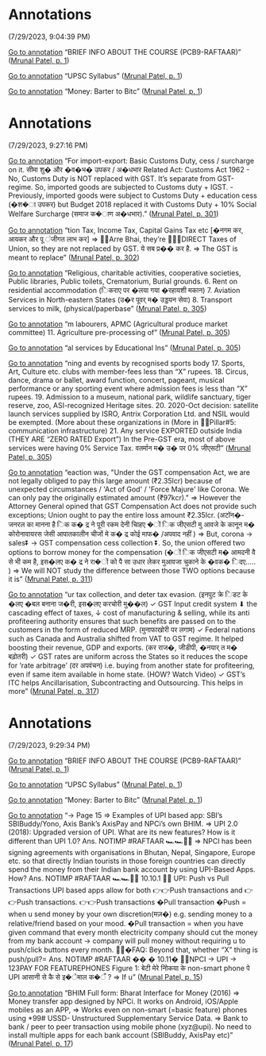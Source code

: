 # Annotations  
(7/29/2023, 9:04:39 PM)

[Go to annotation](zotero://open-pdf/library/items/STS4GA2W?page=1&annotation=7KMWVPQL) “BRIEF INFO ABOUT THE COURSE (PCB9-RAFTAAR)” ([Mrunal Patel, p. 1](zotero://select/library/items/TUF7AU54))

[Go to annotation](zotero://open-pdf/library/items/STS4GA2W?page=1&annotation=HG6S8Z93) “UPSC Syllabus” ([Mrunal Patel, p. 1](zotero://select/library/items/TUF7AU54))

[Go to annotation](zotero://open-pdf/library/items/STS4GA2W?page=1&annotation=HFSN6NIJ) “Money: Barter to Bitc” ([Mrunal Patel, p. 1](zotero://select/library/items/TUF7AU54))

# Annotations  
(7/29/2023, 9:27:16 PM)

[Go to annotation](zotero://open-pdf/library/items/JFLNSWRX?page=301&annotation=JZUHFV5Q) “For import-export: Basic Customs Duty, cess / surcharge on it. सीमा शु� और �व�भ� उपकर / अ�धभार Related Act: Customs Act 1962 - No, Customs Duty is NOT replaced with GST. It’s separate from GST-regime. So, imported goods are subjected to Customs duty + IGST. - Previously, imported goods were subject to Customs Duty + education cess (�श�ा उपकर) but Budget 2018 replaced it with Customs Duty + 10% Social Welfare Surcharge (समाज क�ाण अ�धभार).” ([Mrunal Patel, p. 301](zotero://select/library/items/TUF7AU54))

[Go to annotation](zotero://open-pdf/library/items/JFLNSWRX?page=302&annotation=GKBNXBBD) “tion Tax, Income Tax, Capital Gains Tax etc [�नगम कर, आयकर और पू ंजीगत लाभ कर] ⇒ 👿👿Arre Bhai, they’re 🍋🍋🍋DIRECT Taxes of Union, so they are not replaced by GST. ये सब प्र�� कर है. ⇒ The GST is meant to replace” ([Mrunal Patel, p. 302](zotero://select/library/items/TUF7AU54))

[Go to annotation](zotero://open-pdf/library/items/JFLNSWRX?page=305&annotation=VKZR32GT) “Religious, charitable activities, cooperative societies, Public libraries, Public toilets, Crematorium, Burial grounds. 6. Rent on residential accommodation (िकराए पर �लया गया �रहायशी मकान) 7. Aviation Services in North-eastern States (उ�र पूवर् म� उड्डयन सेवा) 8. Transport services to milk, (physical/paperbase” ([Mrunal Patel, p. 305](zotero://select/library/items/TUF7AU54))

[Go to annotation](zotero://open-pdf/library/items/JFLNSWRX?page=305&annotation=Z3YEXA47) “m labourers, APMC (Agricultural produce market committee) 11. Agriculture pre-processing of” ([Mrunal Patel, p. 305](zotero://select/library/items/TUF7AU54))

[Go to annotation](zotero://open-pdf/library/items/JFLNSWRX?page=305&annotation=U2GK5RUD) “al services by Educational Ins” ([Mrunal Patel, p. 305](zotero://select/library/items/TUF7AU54))

[Go to annotation](zotero://open-pdf/library/items/JFLNSWRX?page=305&annotation=WQSXFI9L) “ning and events by recognised sports body 17. Sports, Art, Culture etc. clubs with member-fees less than “X” rupees. 18. Circus, dance, drama or ballet, award function, concert, pageant, musical performance or any sporting event where admission fees is less than “X” rupees. 19. Admission to a museum, national park, wildlife sanctuary, tiger reserve, zoo, ASI-recognized Heritage sites. 20. 2020-Oct decision: satellite launch services supplied by ISRO, Antrix Corporation Ltd. and NSIL would be exempted. (More about these organizations in (More in 📑📑Pillar#5: communication infrastructure) 21. Any service EXPORTED outside India (THEY ARE “ZERO RATED Export”) In the Pre-GST era, most of above services were having 0% Service Tax. वतर्मान म� उ� पर 0% जीएसटी” ([Mrunal Patel, p. 305](zotero://select/library/items/TUF7AU54))

[Go to annotation](zotero://open-pdf/library/items/JFLNSWRX?page=311&annotation=G2JPQWUR) “eaction was, "Under the GST compensation Act, we are not legally obliged to pay this large amount (₹2.35lcr) because of unexpected circumstances / 'Act of God' / 'Force Majure' like Corona. We can only pay the originally estimated amount (₹97kcr)." ⇒ However the Attorney General opined that GST Compensation Act does not provide such exceptions; Union ought to pay the entire loss amount ₹2.35lcr. (अटॉन�-जनरल का मानना है िक क� द्र ने पूरी रकम देनी चािहए �ों िक जीएसटी मु आवजे के कानून म� कोरोनावायरस जेसी आपातकालीन चीजों मे क� द्र कोई माफ� /अपवाद नहीं ) ⇒ But, corona → sales⏬ → GST compensation cess collection ⏬. So, the union offered two options to borrow money for the compensation (�ों िक जीएसटी म� आमदनी वै से भी कम है, इस�लए क� द्र ने रा�ों को पै सा उधार लेकर मुआवजा चुकाने के �वक� िदए..... ) ⇒ We will NOT study the difference between those TWO options because it is” ([Mrunal Patel, p. 311](zotero://select/library/items/TUF7AU54))

[Go to annotation](zotero://open-pdf/library/items/JFLNSWRX?page=317&annotation=HGKMKLRN) “ur tax collection, and deter tax evasion. (इनपुट क्रे िडट के �लए �बल बनाना ज�री, इस�लए करचोरी मु��ल) ✓ GST Input credit system ⬇ the cascading effect of taxes, ↓ cost of manufacturing & selling, while its anti profiteering authority ensures that such benefits are passed on to the customers in the form of reduced MRP. (मुनाफाखोरी पर लगाम) ✓ Federal nations such as Canada and Australia shifted from VAT to GST regime. It helped boosting their revenue, GDP and exports. (कर राज�, जीडीपी, �नयार् त म� बढ़ोतरी) ✓ GST rates are uniform across the States so it reduces the scope for ‘rate arbitrage’ (दर अपवंचन) i.e. buying from another state for profiteering, even if same item available in home state. (HOW? Watch Video) ✓ GST’s ITC helps Ancillarisation, Subcontracting and Outsourcing. This helps in more” ([Mrunal Patel, p. 317](zotero://select/library/items/TUF7AU54))

# Annotations  
(7/29/2023, 9:29:34 PM)

[Go to annotation](zotero://open-pdf/library/items/STS4GA2W?page=1&annotation=7KMWVPQL) “BRIEF INFO ABOUT THE COURSE (PCB9-RAFTAAR)” ([Mrunal Patel, p. 1](zotero://select/library/items/TUF7AU54))

[Go to annotation](zotero://open-pdf/library/items/STS4GA2W?page=1&annotation=HG6S8Z93) “UPSC Syllabus” ([Mrunal Patel, p. 1](zotero://select/library/items/TUF7AU54))

[Go to annotation](zotero://open-pdf/library/items/STS4GA2W?page=1&annotation=HFSN6NIJ) “Money: Barter to Bitc” ([Mrunal Patel, p. 1](zotero://select/library/items/TUF7AU54))

[Go to annotation](zotero://open-pdf/library/items/STS4GA2W?page=15&annotation=GIRSRGPM) “→ Page 15 ⇒ Examples of UPI based app: SBI’s SBIBuddy/Yono, Axis Bank’s AxisPay and NPCi’s own BHIM. ⇒ UPI 2.0 (2018): Upgraded version of UPI. What are its new features? How is it different than UPI 1.0? Ans. NOTIMP #RAFTAAR 🏎🏎🐢🐢 ⇒ NPCI has been signing agreements with organisations in Bhutan, Nepal, Singapore, Europe etc. so that directly Indian tourists in those foreign countries can directly spend the money from their Indian bank account by using UPI-Based Apps. How? Ans. NOTIMP #RAFTAAR 🏎🏎🐢🐢 10.10.1 🤌🤌 UPI: Push vs Pull Transactions UPI based apps allow for both 👉👉Push transactions and 👉👉Push transactions. 👉👉Push transactions �Pull transaction �Push = when u send money by your own discretion(मज़�) e.g. sending money to a relative/friend based on your mood. �Pull transaction = when you have given command that every month electricity company should cut the money from my bank account → company will pull money without requiring u to push/click buttons every month. 🚩🚩�FAQ: Beyond that, whether “X” thing is push/pull?= Ans. NOTIMP #RAFTAAR �� � 10.11� 🤳🤳NPCI → UPI → 123PAY FOR FEATUREPHONES Figure 1: बेटी मेरे नोिकया के non-smart phone पे UPI आसानी से कै से इ�ेमाल क�ँ ? ⇒ If u” ([Mrunal Patel, p. 15](zotero://select/library/items/TUF7AU54))

[Go to annotation](zotero://open-pdf/library/items/STS4GA2W?page=17&annotation=4NHP8AMR) “BHIM Full form: Bharat Interface for Money (2016) ⇒ Money transfer app designed by NPCi. It works on Android, iOS/Apple mobiles as an APP, ⇒ Works even on non-smart (=basic feature) phones using *99# USSD- Unstructured Supplementary Service Data. ⇒ Bank to bank / peer to peer transaction using mobile phone (xyz@upi). No need to install multiple apps for each bank account (SBIBuddy, AxisPay etc)” ([Mrunal Patel, p. 17](zotero://select/library/items/TUF7AU54))